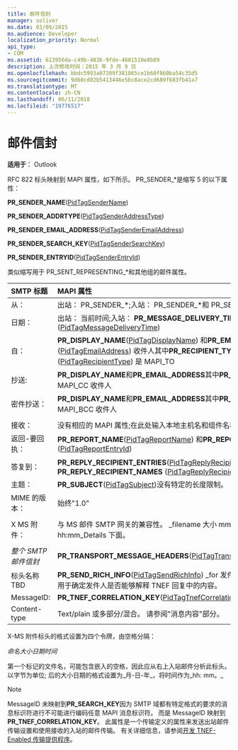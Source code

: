 ```yaml
---
title: 邮件信封
manager: soliver
ms.date: 03/09/2015
ms.audience: Developer
localization_priority: Normal
api_type:
- COM
ms.assetid: 613956da-c49b-4836-9fde-4601510e8b89
description: 上次修改时间：2015 年 3 月 9 日
ms.openlocfilehash: bbdc5993a07209f381065ce1b60f860ba54c35d5
ms.sourcegitcommit: 9d60cd82b5413446e5bc8ace2cd689f683fb41a7
ms.translationtype: MT
ms.contentlocale: zh-CN
ms.lasthandoff: 06/11/2018
ms.locfileid: "19776517"
---
```

# <a name="message-envelope"></a>邮件信封

  
  
**适用于**： Outlook 
  
RFC 822 标头映射到 MAPI 属性，如下所示。 PR_SENDER_\*是缩写 5 的以下属性：
  
 **PR_SENDER_NAME**([PidTagSenderName](pidtagsendername-canonical-property.md))
  
 **PR_SENDER_ADDRTYPE**([PidTagSenderAddressType](pidtagsenderaddresstype-canonical-property.md))
  
 **PR_SENDER_EMAIL_ADDRESS**([PidTagSenderEmailAddress](pidtagsenderemailaddress-canonical-property.md))
  
 **PR_SENDER_SEARCH_KEY**([PidTagSenderSearchKey](pidtagsendersearchkey-canonical-property.md))
  
 **PR_SENDER_ENTRYID**([PidTagSenderEntryId](pidtagsenderentryid-canonical-property.md))
  
类似缩写用于 PR_SENT_REPRESENTING_\*和其他组的邮件属性。
  
|**SMTP 标题**|**MAPI 属性**|
|:-----|:-----|
|从：  <br/> |出站： PR_SENDER_\*;入站： PR_SENDER_\*和 PR_SENT_REPRESENTING_\*  <br/> |
|日期：  <br/> |出站： 当前时间;入站： **PR_MESSAGE_DELIVERY_TIME** ([PidTagMessageDeliveryTime](pidtagmessagedeliverytime-canonical-property.md))  <br/> |
|自：  <br/> |**PR_DISPLAY_NAME**([PidTagDisplayName](pidtagdisplayname-canonical-property.md)) 和**PR_EMAIL_ADDRESS** ([PidTagEmailAddress](pidtagemailaddress-canonical-property.md)) 收件人其中**PR_RECIPIENT_TYPE** ([PidTagRecipientType](pidtagrecipienttype-canonical-property.md)) 是 MAPI_TO  <br/> |
|抄送:  <br/> |**PR_DISPLAY_NAME**和**PR_EMAIL_ADDRESS**其中**PR_RECIPIENT_TYPE**是 MAPI_CC 收件人  <br/> |
|密件抄送：  <br/> |**PR_DISPLAY_NAME**和**PR_EMAIL_ADDRESS**其中**PR_RECIPIENT_TYPE**是 MAPI_BCC 收件人  <br/> |
|||
|接收：  <br/> |没有相应的 MAPI 属性;在此处输入本地主机名和组件名称  <br/> |
|返回-要回执：  <br/> |**PR_REPORT_NAME**([PidTagReportName](pidtagreportname-canonical-property.md)) 和**PR_REPORT_ENTRYID** ([PidTagReportEntryId](pidtagreportentryid-canonical-property.md))  <br/> |
|答复到：  <br/> |**PR_REPLY_RECIPIENT_ENTRIES**([PidTagReplyRecipientEntries](pidtagreplyrecipiententries-canonical-property.md)) 和**PR_REPLY_RECIPIENT_NAMES** ([PidTagReplyRecipientNames](pidtagreplyrecipientnames-canonical-property.md))  <br/> |
|主题：  <br/> |**PR_SUBJECT**([PidTagSubject](pidtagsubject-canonical-property.md))没有特定的长度限制。  <br/> |
|MIME 的版本：  <br/> |始终"1.0"  <br/> |
|||
|X MS 附件：  <br/> |与 MS 邮件 SMTP 网关的兼容性。 _filename 大小 mm-dd-yyy hh:mm_Details 下面。  <br/> |
|||
| _整个 SMTP 邮件信封_ <br/> |**PR_TRANSPORT_MESSAGE_HEADERS**([PidTagTransportMessageHeaders](pidtagtransportmessageheaders-canonical-property.md))  <br/> |
|标头名称 TBD  <br/> |**PR_SEND_RICH_INFO**([PidTagSendRichInfo](pidtagsendrichinfo-canonical-property.md)) _for 发件人仅._The TBDheader 用于确定发件人是否能够解释 TNEF 回复中的内容。  <br/> |
|MessageID:  <br/> |**PR_TNEF_CORRELATION_KEY**([PidTagTnefCorrelationKey](pidtagtnefcorrelationkey-canonical-property.md))  <br/> |
|Content-type  <br/> |Text/plain 或多部分/混合。 请参阅"消息内容"部分。  <br/> |
   
X-MS 附件标头的格式设置为四个令牌，由空格分隔：
  
 _命名大小日期时间_
  
第一个标记的文件名，可能包含嵌入的空格，因此应从右上入站邮件分析此标头。 以字节为单位; 后的大小日期的格式设置为_月-日-年_，将时间作为_hh: mm。_
  
> [!NOTE]
> MessageID 未映射到**PR_SEARCH_KEY**因为 SMTP 域都有特定格式的要求的消息标识符进行不可能进行编码任意 MAPI 消息标识符。 而是 MessageID 映射到**PR_TNEF_CORRELATION_KEY**。 此属性是一个传输定义的属性来发送出站邮件传输设置和使用接收的入站的邮件传输。 有关详细信息，请参阅[开发 TNEF-Enabled 传输提供程序](developing-a-tnef-enabled-transport-provider.md)。 
  

